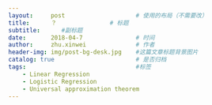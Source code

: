 ```yaml
---
layout:     post   				    # 使用的布局（不需要改）
title:      ？ 				# 标题 
subtitle:      #副标题
date:       2018-04-7 				# 时间
author:     zhu.xinwei 		    	# 作者
header-img: img/post-bg-desk.jpg 	#这篇文章标题背景图片
catalog: true 						# 是否归档
tags:								#标签
    - Linear Regression
    - Logistic Regression
    - Universal approximation theorem
---
```


